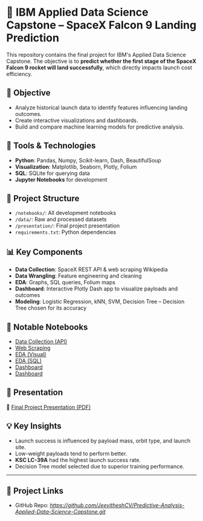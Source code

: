 # 🚀 IBM Applied Data Science Capstone – SpaceX Falcon 9 Landing Prediction

This repository contains the final project for IBM's Applied Data Science Capstone. The objective is to **predict whether the first stage of the SpaceX Falcon 9 rocket will land successfully**, which directly impacts launch cost efficiency.

## 📌 Objective

- Analyze historical launch data to identify features influencing landing outcomes.
- Create interactive visualizations and dashboards.
- Build and compare machine learning models for predictive analysis.

## 🧰 Tools & Technologies

- **Python**: Pandas, Numpy, Scikit-learn, Dash, BeautifulSoup
- **Visualization**: Matplotlib, Seaborn, Plotly, Folium
- **SQL**: SQLite for querying data
- **Jupyter Notebooks** for development

## 📂 Project Structure

- `/notebooks/`: All development notebooks
- `/data/`: Raw and processed datasets
- `/presentation/`: Final project presentation
- `requirements.txt`: Python dependencies

## 📊 Key Components

- **Data Collection**: SpaceX REST API & web scraping Wikipedia
- **Data Wrangling**: Feature engineering and cleaning
- **EDA**: Graphs, SQL queries, Folium maps
- **Dashboard**: Interactive Plotly Dash app to visualize payloads and outcomes
- **Modeling**: Logistic Regression, kNN, SVM, Decision Tree – Decision Tree chosen for its accuracy

## 📎 Notable Notebooks

- [Data Collection (API)](notebooks/DataCollection_API.ipynb)
- [Web Scraping](notebooks/DataCollection_Webscraping.ipynb)
- [EDA (Visual)](notebooks/EDA_DataVisualization.ipynb)
- [EDA (SQL)](notebooks/EDA_SQL.ipynb)
- [Dashboard](notebooks/spacex_dash_app.py)
- [Dashboard](notebooks/spacex_dash_app.py)


## 🎥 Presentation

📄 [Final Project Presentation (PDF)](presentation/Final%20Presentation.pdf)

## 💡 Key Insights

- Launch success is influenced by payload mass, orbit type, and launch site.
- Low-weight payloads tend to perform better.
- **KSC LC-39A** had the highest launch success rate.
- Decision Tree model selected due to superior training performance.

---

## 🔗 Project Links

- GitHub Repo: *https://github.com/JeevitheshCV/Predictive-Analysis-Applied-Data-Science-Capstone.git*


